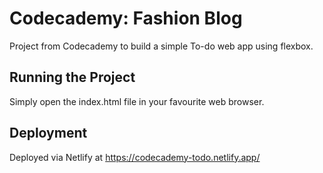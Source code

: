 # Codecademy: Fashion Blog

Project from Codecademy to build a simple To-do web app using flexbox.

## Running the Project

Simply open the index.html file in your favourite web browser.

## Deployment

Deployed via Netlify at https://codecademy-todo.netlify.app/
